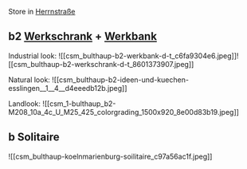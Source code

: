Store in [Herrnstraße](https://herrnstrasse.bulthaup.de/de-de/)

## b2 [Werkschrank](https://bulthaup.com/de-de/b2/werkschrank/) + [Werkbank](https://bulthaup.com/de-de/b2/werkbank/)

Industrial look:
![[csm_bulthaup-b2-werkbank-d-t_c6fa9304e6.jpeg]]![[csm_bulthaup-b2-werkschrank-d-t_8601373907.jpeg]]

Natural look:
![[csm_bulthaup-b2-ideen-und-kuechen-esslingen__1__4__d4eeedb12b.jpeg]]

Landlook:
![[csm_1-bulthaup_b2-M208_10a_4c_U_M25_425_colorgrading_1500x920_8e00d83b19.jpeg]]


## b Solitaire

![[csm_bulthaup-koelnmarienburg-soilitaire_c97a56ac1f.jpeg]]
